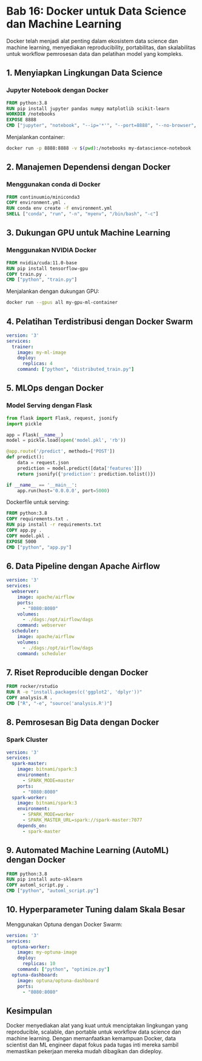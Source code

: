 # Bab 16: Docker untuk Data Science dan Machine Learning

Docker telah menjadi alat penting dalam ekosistem data science dan machine learning, menyediakan reproducibility, portabilitas, dan skalabilitas untuk workflow pemrosesan data dan pelatihan model yang kompleks.

## 1. Menyiapkan Lingkungan Data Science

### Jupyter Notebook dengan Docker

```dockerfile
FROM python:3.8
RUN pip install jupyter pandas numpy matplotlib scikit-learn
WORKDIR /notebooks
EXPOSE 8888
CMD ["jupyter", "notebook", "--ip='*'", "--port=8888", "--no-browser", "--allow-root"]
```

Menjalankan container:

```bash
docker run -p 8888:8888 -v $(pwd):/notebooks my-datascience-notebook
```

## 2. Manajemen Dependensi dengan Docker

### Menggunakan conda di Docker

```dockerfile
FROM continuumio/miniconda3
COPY environment.yml .
RUN conda env create -f environment.yml
SHELL ["conda", "run", "-n", "myenv", "/bin/bash", "-c"]
```

## 3. Dukungan GPU untuk Machine Learning

### Menggunakan NVIDIA Docker

```dockerfile
FROM nvidia/cuda:11.0-base
RUN pip install tensorflow-gpu
COPY train.py .
CMD ["python", "train.py"]
```

Menjalankan dengan dukungan GPU:

```bash
docker run --gpus all my-gpu-ml-container
```

## 4. Pelatihan Terdistribusi dengan Docker Swarm

```yaml
version: '3'
services:
  trainer:
    image: my-ml-image
    deploy:
      replicas: 4
    command: ["python", "distributed_train.py"]
```

## 5. MLOps dengan Docker

### Model Serving dengan Flask

```python
from flask import Flask, request, jsonify
import pickle

app = Flask(__name__)
model = pickle.load(open('model.pkl', 'rb'))

@app.route('/predict', methods=['POST'])
def predict():
    data = request.json
    prediction = model.predict([data['features']])
    return jsonify({'prediction': prediction.tolist()})

if __name__ == '__main__':
    app.run(host='0.0.0.0', port=5000)
```

Dockerfile untuk serving:

```dockerfile
FROM python:3.8
COPY requirements.txt .
RUN pip install -r requirements.txt
COPY app.py .
COPY model.pkl .
EXPOSE 5000
CMD ["python", "app.py"]
```

## 6. Data Pipeline dengan Apache Airflow

```yaml
version: '3'
services:
  webserver:
    image: apache/airflow
    ports:
      - "8080:8080"
    volumes:
      - ./dags:/opt/airflow/dags
    command: webserver
  scheduler:
    image: apache/airflow
    volumes:
      - ./dags:/opt/airflow/dags
    command: scheduler
```

## 7. Riset Reproducible dengan Docker

```dockerfile
FROM rocker/rstudio
RUN R -e "install.packages(c('ggplot2', 'dplyr'))"
COPY analysis.R .
CMD ["R", "-e", "source('analysis.R')"]
```

## 8. Pemrosesan Big Data dengan Docker

### Spark Cluster

```yaml
version: '3'
services:
  spark-master:
    image: bitnami/spark:3
    environment:
      - SPARK_MODE=master
    ports:
      - "8080:8080"
  spark-worker:
    image: bitnami/spark:3
    environment:
      - SPARK_MODE=worker
      - SPARK_MASTER_URL=spark://spark-master:7077
    depends_on:
      - spark-master
```

## 9. Automated Machine Learning (AutoML) dengan Docker

```dockerfile
FROM python:3.8
RUN pip install auto-sklearn
COPY automl_script.py .
CMD ["python", "automl_script.py"]
```

## 10. Hyperparameter Tuning dalam Skala Besar

Menggunakan Optuna dengan Docker Swarm:

```yaml
version: '3'
services:
  optuna-worker:
    image: my-optuna-image
    deploy:
      replicas: 10
    command: ["python", "optimize.py"]
  optuna-dashboard:
    image: optuna/optuna-dashboard
    ports:
      - "8080:8080"
```

## Kesimpulan

Docker menyediakan alat yang kuat untuk menciptakan lingkungan yang reproducible, scalable, dan portable untuk workflow data science dan machine learning. Dengan memanfaatkan kemampuan Docker, data scientist dan ML engineer dapat fokus pada tugas inti mereka sambil memastikan pekerjaan mereka mudah dibagikan dan dideploy.
